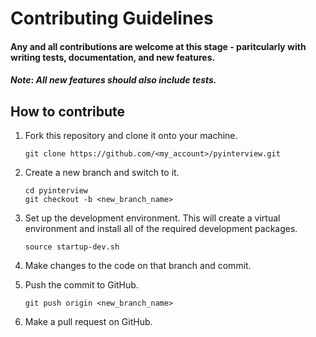 # Contributing Guidelines

#### Any and all contributions are welcome at this stage - paritcularly with writing tests, documentation, and new features.
#### *Note*: *All new features should also include tests.*

## How to contribute
1. Fork this repository and clone it onto your machine.
    ```
    git clone https://github.com/<my_account>/pyinterview.git
    ```
    
1. Create a new branch and switch to it.

    ```
    cd pyinterview
    git checkout -b <new_branch_name>
    ```
    
1. Set up the development environment. This will create a virtual environment and install all of the required development packages.
    
    ```
    source startup-dev.sh
    ```
    
1. Make changes to the code on that branch and commit.
1. Push the commit to GitHub.
    ```
    git push origin <new_branch_name>
    ```

1. Make a pull request on GitHub.
